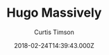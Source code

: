 ---
title: Hugo Massively
github: https://github.com/curtiscde/hugo-theme-massively
demo: https://hugo-theme-massively.netlify.com/
author: Curtis Timson
author_link: ''
thumbnail: themes/curtistimson-hugo-theme-massively.jpg
ssg:
  - Hugo
cms:
  - Markdown
date: 2018-02-24T14:39:43.000Z
description: Massively theme for Hugo static site generator
draft: true
publish_date: '2018-02-24T14:39:43Z'
update_date: '2022-09-22T17:55:38Z'
github_star: 123
github_fork: 126
---